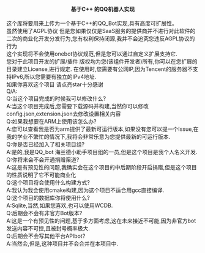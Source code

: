 <div align='center'><strong>基于C++ 的QQ机器人实现</strong></div><br>
这个库将要用来上传为一个基于C++的QQ_Bot实现,具有高度可扩展性。<br>
虽然使用了AGPL协议 但是您如果仅仅是SaaS服务的提供商并不进行对此软件的二次的商业化开发分发行为,您有权利保持闭源,我并不会追究您违反AGPL协议的行为<br>
这个实现将不会使用onebot协议规范,但是您可以通过自定义扩展支持它.<br>
您对于此项目开发的扩展/插件 版权均为您(该组件开发者)所有,你可以在您扩展的目录建立License,进行规定.
在使用时,您需要有公网IP,因为Tencent的服务器不支持IPv6,所以您需要有独立的IPv4地址.<br>
如果你喜欢这个项目 请点亮star十分感谢<br>
Q/A:<br>
Q:当这个项目完成的时候我可以修改什么?<br>
A:当这个项目完成后,您需要下载源码并构建,当然你可以修改config.json,extension.json去修改设置相关内容<br>
Q:如果我想要在ARM上使用该怎么办?<br>
A:您可以查看我是否为arm提供了最新可运行版本,如果没有您可以提一个Issue,在我的学业不繁忙的情况下,我将会非常乐意为您提供最新的可运行版本.<br>
Q:你是否已经加入了相关项目组?<br>
A:是的,我是QQ_bot 海兰德小助手项目组的一员,但是这个项目是我个人名义开发.<br>
Q:你将来会不会开通捐赠渠道?<br>
A:这是有预见性的问题,我确实会在这个项目的中后期阶段开启捐赠,但是这个项目的性质说明了它不可能商业化<br>
Q:这个项目将会使用什么构建方式?<br>
A:我认为我会使用cmake构建,因为这个项目不适合用gcc直接编译.<br>
Q:这个项目的数据库你将使用什么?<br>
A:Sqlite,当然,如果您喜欢,也可以使用WCDB.<br>
Q:后期会不会有非官方Bot版本?<br>
A:这是一个有预见性的问题,基于多方面考虑,这在未来接近不可能,因为非官方bot发送内容不可控,且被封号概率极大.<br>
Q:后期会不会写其他平台APIbot?<br>
A:当然会,但是,这种项目并不会合并在本项目中.<br>
